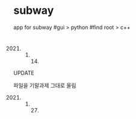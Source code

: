 # subway
app for subway
#gui > python 
#find root > c++ 


#
2021. 1. 14.

UPDATE

파일을 기말과제 그대로 올림 


2021. 1. 27.
